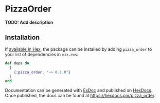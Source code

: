 # PizzaOrder

**TODO: Add description**

## Installation

If [available in Hex](https://hex.pm/docs/publish), the package can be installed
by adding `pizza_order` to your list of dependencies in `mix.exs`:

```elixir
def deps do
  [
    {:pizza_order, "~> 0.1.0"}
  ]
end
```

Documentation can be generated with [ExDoc](https://github.com/elixir-lang/ex_doc)
and published on [HexDocs](https://hexdocs.pm). Once published, the docs can
be found at <https://hexdocs.pm/pizza_order>.

